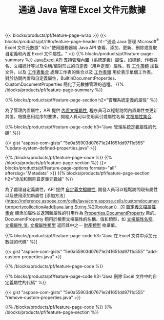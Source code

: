 ﻿---
title: 通過 Java 管理 Excel 文件元數據
url: /zh-hant/java/metadata/
description: 只需幾行 Java 代碼即可查看、添加、編輯、刪除或提取 Excel 文件元數據
---
{{< blocks/products/pf/feature-page-wrap >}}
{{< blocks/products/pf/i18n/feature-page-header h1="通過 Java 管理 Microsoft<sup>&reg;</sup> Excel 文件元數據" h2="使用服務器端 Java API 查看、添加、更新、刪除或提取自定義和內置 Excel 文件屬性。" >}}
{{% blocks/products/pf/feature-page-summary %}}
[JavaExcel API](/cells/java/) 支持管理內置（系統定義）屬性，如標題、作者姓名、文檔統計等以及名稱/值對形式的自定義（用戶定義）屬性。有 [工作簿類](https://reference.aspose.com/cells/java/com.aspose.cells/Workbook) 加載文件，以及 [工作表集合](https://reference.aspose.com/cells/java/com.aspose.cells/WorksheetCollection) 處理工作表的集合以及 [工作表類](https://reference.aspose.com/cells/java/com.aspose.cells/Worksheet) 用於表示單個工作表。對於訪問內置和自定義屬性，BuiltInDocumentProperties、CustomDocumentProperties 簡化了元數據管理的過程。 
{{% /blocks/products/pf/feature-page-summary %}}

{{% blocks/products/pf/feature-page-section h2="管理系統定義的屬性" %}}

為了管理內置屬性，API 提供 [內置文檔屬性](https://reference.aspose.com/cells/java/com.aspose.cells/worksheetcollection#BuiltInDocumentProperties), 程序員可以輕鬆訪問內置屬性並更新其值。根據應用程序的要求，開發人員可以使用索引或屬性名稱 [文檔屬性集合](https://reference.aspose.com/cells/java/com.aspose.cells/DocumentPropertyCollection). 

{{% blocks/products/pf/feature-page-code h3="Java 管理系統定義屬性的代碼" %}}

{{< gist "aspose-com-gists" "5e0a55903d07671e241651dd9711c555" "update-system-defined-properties.java" >}}

{{% /blocks/products/pf/feature-page-code %}}
{{% /blocks/products/pf/feature-page-section %}}
{{< blocks/products/pf/feature-page-options formats="all" afterslug="Metadata" >}}
{{% blocks/products/pf/feature-page-section h2="添加和刪除自定義元數據" %}}

為了處理自定義屬性，API 提供 [自定義文檔屬性](https://reference.aspose.com/cells/java/com.aspose.cells/worksheetcollection#CustomDocumentProperties), 開發人員可以輕鬆訪問現有屬性以及使用添加新屬性 [添加方法](https://reference.aspose.com/cells/java/com.aspose.cells/customdocumentpropertycollection#add(java.lang.String,%20boolean)） 的 [自定義文檔屬性集合](https://reference.aspose.com/cells/java/com.aspose.cells/CustomDocumentPropertyCollection) 類添加屬性並返回新屬性的引用作為 [Properties.DocumentProperty](https://reference.aspose.com/cells/java/com.aspose.cells/DocumentProperty) 目的。 DocumentProperty 類用於檢索文檔屬性的名稱、值和類型，如 [文檔屬性名稱](https://reference.aspose.com/cells/java/com.aspose.cells/documentproperty#Name), [文檔屬性.值](https://reference.aspose.com/cells/java/com.aspose.cells/documentproperty#Value),  [文檔屬性類型](https://reference.aspose.com/cells/java/com.aspose.cells/documentproperty#Type) 返回其中之一 [財產類型](https://reference.aspose.com/cells/java/com.aspose.cells/PropertyType) 枚舉值。 
 
{{% blocks/products/pf/feature-page-code h3="Java 在 Excel 文件中添加元數據的代碼" %}}

{{< gist "aspose-com-gists" "5e0a55903d07671e241651dd9711c555" "add-custom-properties.java" >}}

{{% /blocks/products/pf/feature-page-code %}}


{{% blocks/products/pf/feature-page-code h3="Java 刪除 Excel 文件中的自定義屬性的代碼" %}}

{{< gist "aspose-com-gists" "5e0a55903d07671e241651dd9711c555" "remove-custom-properties.java" >}}

{{% /blocks/products/pf/feature-page-code %}}
{{% /blocks/products/pf/feature-page-section %}}
